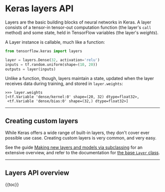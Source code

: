 # Keras layers API

Layers are the basic building blocks of neural networks in Keras.
A layer consists of a tensor-in tensor-out computation function (the layer's `call` method)
and some state, held in TensorFlow variables (the layer's *weights*).

A Layer instance is callable, much like a function:

```python
from tensorflow.keras import layers

layer = layers.Dense(32, activation='relu')
inputs = tf.random.uniform(shape=(10, 20))
outputs = layer(inputs)
```

Unlike a function, though, layers maintain a state, updated when the layer receives data
during training, and stored in `layer.weights`:

```
>>> layer.weights
[<tf.Variable 'dense/kernel:0' shape=(20, 32) dtype=float32>,
 <tf.Variable 'dense/bias:0' shape=(32,) dtype=float32>]
```

---

## Creating custom layers

While Keras offers a wide range of built-in layers, they don't cover
ever possible use case. Creating custom layers is very common, and very easy.

See the guide
[Making new layers and models via subclassing](/guides/making_new_layers_and_models_via_subclassing)
for an extensive overview, and refer to the documentation for [the base `Layer` class](base_layer).

---

## Layers API overview

{{toc}}
